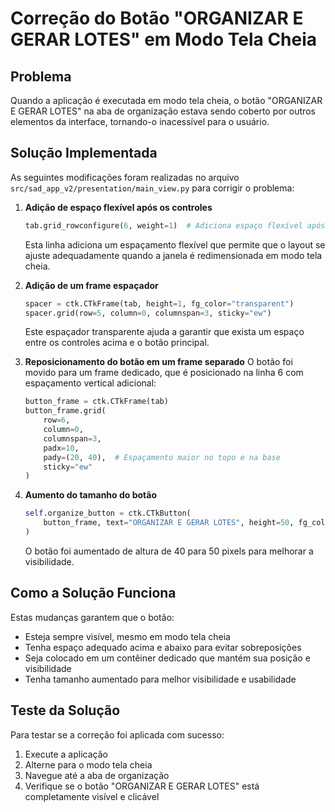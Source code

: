 # Correção do Botão "ORGANIZAR E GERAR LOTES" em Modo Tela Cheia

## Problema
Quando a aplicação é executada em modo tela cheia, o botão "ORGANIZAR E GERAR LOTES" na aba de organização estava sendo coberto por outros elementos da interface, tornando-o inacessível para o usuário.

## Solução Implementada
As seguintes modificações foram realizadas no arquivo `src/sad_app_v2/presentation/main_view.py` para corrigir o problema:

1. **Adição de espaço flexível após os controles**
   ```python
   tab.grid_rowconfigure(6, weight=1)  # Adiciona espaço flexível após os controles
   ```
   
   Esta linha adiciona um espaçamento flexível que permite que o layout se ajuste adequadamente quando a janela é redimensionada em modo tela cheia.

2. **Adição de um frame espaçador**
   ```python
   spacer = ctk.CTkFrame(tab, height=1, fg_color="transparent")
   spacer.grid(row=5, column=0, columnspan=3, sticky="ew")
   ```
   
   Este espaçador transparente ajuda a garantir que exista um espaço entre os controles acima e o botão principal.

3. **Reposicionamento do botão em um frame separado**
   O botão foi movido para um frame dedicado, que é posicionado na linha 6 com espaçamento vertical adicional:
   
   ```python
   button_frame = ctk.CTkFrame(tab)
   button_frame.grid(
       row=6,
       column=0,
       columnspan=3,
       padx=10,
       pady=(20, 40),  # Espaçamento maior no topo e na base
       sticky="ew"
   )
   ```

4. **Aumento do tamanho do botão**
   ```python
   self.organize_button = ctk.CTkButton(
       button_frame, text="ORGANIZAR E GERAR LOTES", height=50, fg_color="green"
   )
   ```
   
   O botão foi aumentado de altura de 40 para 50 pixels para melhorar a visibilidade.

## Como a Solução Funciona
Estas mudanças garantem que o botão:
- Esteja sempre visível, mesmo em modo tela cheia
- Tenha espaço adequado acima e abaixo para evitar sobreposições
- Seja colocado em um contêiner dedicado que mantém sua posição e visibilidade
- Tenha tamanho aumentado para melhor visibilidade e usabilidade

## Teste da Solução
Para testar se a correção foi aplicada com sucesso:

1. Execute a aplicação
2. Alterne para o modo tela cheia
3. Navegue até a aba de organização
4. Verifique se o botão "ORGANIZAR E GERAR LOTES" está completamente visível e clicável